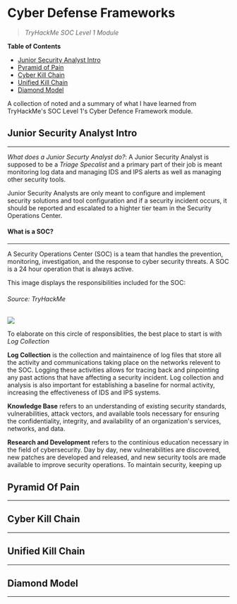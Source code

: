 # **Cyber Defense Frameworks**
> *TryHackMe SOC Level 1 Module*

**Table of Contents**
- [Junior Security Analyst Intro](#junior-security-analyst-intro)
- [Pyramid of Pain](#pyramid-of-pain)
- [Cyber Kill Chain](#cyber-kill-chain)
- [Unified Kill Chain](#unified-kill-chain)
- [Diamond Model](#diamond-model)

A collection of noted and a summary of what I have learned from TryHackMe's SOC Level 1's Cyber Defence Framework module.

## Junior Security Analyst Intro
---
*What does a Junior Securty Analyst do?*: A Junior Security Analyst is supposed to be a _Triage Specalist_ and a primary part of their job is meant monitoring log data and managing IDS and IPS alerts as well as managing other security tools.

Junior Security Analysts are only meant to configure and implement security solutions and tool configuration and if a security incident occurs, it should be reported and escalated to a highter tier team in the Security Operations Center.

#### **What is a SOC?**
---
A Security Operations Center (SOC) is a team that handles the prevention, monitoring, investigation, and the response to cyber security threats.  A SOC is a 24 hour operation that is always active.

This image displays the responsibilities included for the SOC:
###### Source: TryHackMe
<img src="https://i.imgur.com/s39NuzG.png" align="center"></img>

To elaborate on this circle of responsiblities, the best place to start is with _Log Collection_

**Log Collection** is the collection and maintainence of log files that store all the activity and communications taking place on the networks relevent to the SOC.  Logging these activities allows for tracing back and pinpointing any past actions that have affecting a security incident.  Log collection and analysis is also important for establishing a baseline for normal activity, increasing the effectiveness of IDS and IPS systems. 

**Knowledge Base** refers to an understanding of existing security standards, vulnerabilities, attack vectors, and available tools necessary for ensuring the confidentiality, integrity, and availability of an organization's services, networks, and data.  

**Research and Development** refers to the continious education necessary in the field of cybersecurity.  Day by day, new vulnerabilities are discovered, new patches are developed and released, and new security tools are made available to improve security operations.  To maintain security, keeping up


## Pyramid Of Pain
---

## Cyber Kill Chain
---

## Unified Kill Chain
---

## Diamond Model
---